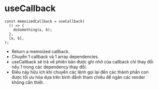 # useCallback

```
const memoizedCallback = useCallback(
  () => {
    doSomething(a, b);
  },
  [a, b],
);
```

- Return a memoized callback.
- Chuyển 1 callback và 1 array dependencies.
- useCallback sẽ trả về phiên bản được ghi nhớ của callback chỉ thay đổi nếu 1 trong các dependency thay đổi.
- Điều này hữu ích khi chuyển các lệnh gọi lại đến các thành phần con được tối ưu hóa dựa trên bình đẳnh tham chiếu để
  ngăn các render không cần thiết.